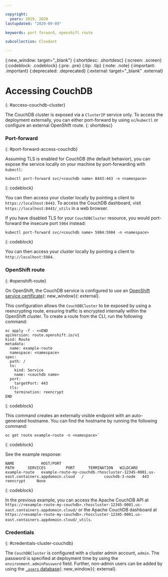 ```yaml
---

copyright:
  years: 2019, 2020
lastupdated: "2020-09-09"

keywords: port forward, openshift route

subcollection: Cloudant

---
```


{:new_window: target="_blank"}
{:shortdesc: .shortdesc}
{:screen: .screen}
{:codeblock: .codeblock}
{:pre: .pre}
{:tip: .tip}
{:note: .note}
{:important: .important}
{:deprecated: .deprecated}
{:external: target="_blank" .external}

<!-- Acrolinx: 2020-03-16 -->

# Accessing CouchDB
{: #access-couchdb-cluster}

The CouchDB cluster is exposed via a `ClusterIP` service only. To access the deployment externally, you can either port-forward by using `oc`/`kubectl` or configure an external OpenShift route. 
{: shortdesc}

### Port-forward
{: #port-forward-access-couchdb}

Assuming TLS is enabled for CouchDB (the default behavior), you can expose the service locally on your machine by port-forwarding with `kubectl`:

```
kubectl port-forward svc/<couchdb name> 8443:443 -n <namespace>
```
{: codeblock}

You can then access your cluster locally by pointing a client to `https://localhost:8443`. To access the CouchDB dashboard, visit `https://localhost:8443/_utils` in a web browser.

If you have disabled TLS for your `CouchDBCluster` resource, you would port-forward the insecure port `5984` instead:

```
kubectl port-forward svc/<couchdb name> 5984:5984 -n <namespace>
```
{: codeblock}

You can then access your cluster locally by pointing a client to `http://localhost:5984`.

### OpenShift route
{: #openshift-route}

On OpenShift, the CouchDB service is configured to use an [OpenShift service certificate](https://docs.openshift.com/container-platform/4.1/authentication/certificates/service-serving-certificate.html){: new_window}{: external}.

This configuration allows the `CouchDBCluster` to be exposed by using a reencrypting route, ensuring traffic is encrypted internally within the OpenShift cluster. To create a route from the CLI, run the following command:

```
oc apply -f - <<END
apiVersion: route.openshift.io/v1
kind: Route
metadata:
  name: example-route
  namespace: <namespace>
spec:
  path: /
  to:
    kind: Service
    name: <couchdb name>
  port:
    targetPort: 443
  tls:
    termination: reencrypt
END
```
{: codeblock}

This command creates an externally visible endpoint with an auto-generated hostname. You can find the hostname by running the following command:

```
oc get route example-route -n <namespace>`
```
{: codeblock}

See the example response:

```
NAME            HOST/PORT                                                                                                       PATH      SERVICES         PORT      TERMINATION   WILDCARD
example-route   example-route-my-couchdb.rhoscluster-12345-0001.us-east.containers.appdomain.cloud   /         couchdb-3-node   443      reencrypt     None
```
{: codeblock}

In the previous example, you can access the Apache CouchDB API at `https://<example-route-my-couchdb>.rhoscluster-12345-0001.us-east.containers.appdomain.cloud/` or the Apache CouchDB dashboard at `https://<example-route-my-couchdb>.rhoscluster-12345-0001.us-east.containers.appdomain.cloud/_utils`.

### Credentials
{: #credentials-cluster-couchdb}

The `CouchDBCluster` is configured with a cluster admin account, `admin`. The password is specified at deployment time by using the `environment.adminPassword` field. Further, non-admin users can be added by using the [`_users` database](https://docs.couchdb.org/en/3.1.0/intro/security.html#authentication-database){: new_window}{: external}.
